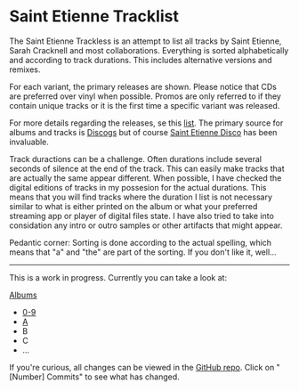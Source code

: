 # Saint Etienne Tracklist

The Saint Etienne Trackless is an attempt to list all tracks by Saint Etienne, Sarah Cracknell and most collaborations. Everything is sorted alphabetically and according to track durations. This includes alternative versions and remixes.

For each variant, the primary releases are shown. Please notice that CDs are preferred over vinyl when possible. Promos are only referred to if they contain unique tracks or it is the first time a specific variant was released.

For more details regarding the releases, se this [list](albums.md). The primary source for albums and tracks is [Discogs](https://discogs.com) but of course [Saint Etienne Disco](https://saintetiennedisco.com) has been invaluable.

Track duractions can be a challenge. Often durations include several seconds of silence at the end of the track. This can easily make tracks that are actually the same appear different. When possible, I have checked the digital editions of tracks in my possesion for the actual durations. This means that you will find tracks where the duration I list is not necessary similar to what is either printed on the album or what your preferred streaming app or player of digital files state. I have also tried to take into considation any intro or outro samples or other artifacts that might appear.

Pedantic corner: Sorting is done according to the actual spelling, which means that "a" and "the" are part of the sorting. If you don't like it, well…

---

This is a work in progress. Currently you can take a look at:

[Albums](albums.md)

* [0-9](0-9.md)
* [A](a.md)
* B
* C
* ...

If you're curious, all changes can be viewed in the [GitHub repo](https://github.com/ttvgd/ste-tracklist). Click on "[Number] Commits" to see what has changed.